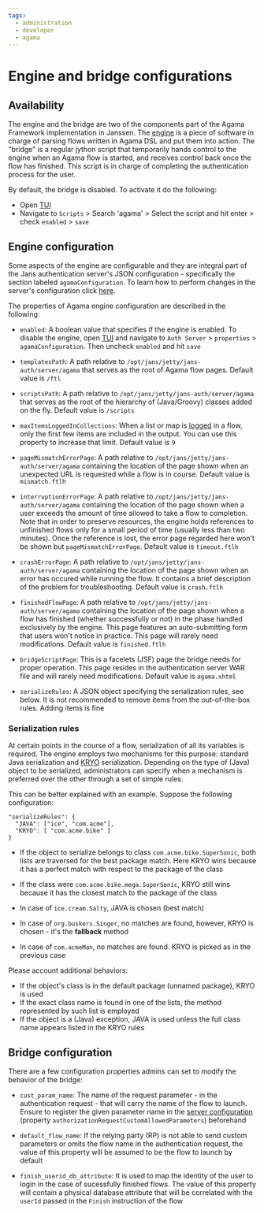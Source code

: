 ```yaml
---
tags:
  - administration
  - developer
  - agama
---
```


# Engine and bridge configurations

## Availability

The engine and the bridge are two of the components part of the Agama Framework implementation in Janssen. The [engine](./jans-agama-engine.md) is a piece of software in charge of parsing flows written in Agama DSL and put them into action. The "bridge" is a regular jython script that temporarily hands control to the engine when an Agama flow is started, and receives control back once the flow has finished. This script is in charge of completing the authentication process for the user.

By default, the bridge is disabled. To activate it do the following:

- Open [TUI](../../config-guide/config-tools/jans-tui/README.md)
- Navigate to `Scripts` > Search 'agama' > Select the script and hit enter > check `enabled` > `save` 

## Engine configuration

Some aspects of the engine are configurable and they are integral part of the Jans authentication server's JSON configuration - specifically the section labeled `agamaConfiguration`. To learn how to perform changes in the server's configuration click [here](../../config-guide/jans-authorization-server-config.md).

The properties of Agama engine configuration are described in the following:

- `enabled`: A boolean value that specifies if the engine is enabled. To disable the engine, open [TUI](../../config-guide/config-tools/jans-tui/README.md) and navigate to `Auth Server` > `properties` > `agamaConfiguration`. Then uncheck `enabled` and hit `save`

- `templatesPath`: A path relative to `/opt/jans/jetty/jans-auth/server/agama` that serves as the root of Agama flow pages. Default value is `/ftl`

- `scriptsPath`: A path relative to `/opt/jans/jetty/jans-auth/server/agama` that serves as the root of the hierarchy of (Java/Groovy) classes added on the fly. Default value is `/scripts`

- `maxItemsLoggedInCollections`: When a list or map is [logged](../../../agama/language-reference.md#logging)
  in 
  a flow, only the first few items are included in the output. You can use this property to increase that limit. Default value is `9`

- `pageMismatchErrorPage`: A path relative to `/opt/jans/jetty/jans-auth/server/agama` containing the location of the page shown when an unexpected URL is requested while a flow is in course. Default value is `mismatch.ftlh`

- `interruptionErrorPage`: A path relative to `/opt/jans/jetty/jans-auth/server/agama` containing the location of the page shown when a user exceeds the amount of time allowed to take a flow to completion. Note that in order to preserve resources, the engine holds references to unfinished flows only for a small period of time (usually less than two minutes). Once the reference is lost, the error page regarded here won't be shown but `pageMismatchErrorPage`. Default value is `timeout.ftlh`

- `crashErrorPage`: A path relative to `/opt/jans/jetty/jans-auth/server/agama` containing the location of the page shown when an error has occured while running the flow. It contains a brief description of the problem for troubleshooting. Default value is `crash.ftlh`

- `finishedFlowPage`:  A path relative to `/opt/jans/jetty/jans-auth/server/agama` containing the location of the page shown when a flow has finished (whether successfully or not) in the phase handled exclusively by the engine. This page features an auto-submitting form that users won't notice in practice. This page will rarely need modifications. Default value is `finished.ftlh`

- `bridgeScriptPage`: This is a facelets (JSF) page the bridge needs for proper operation. This page resides in the authentication server WAR file and will rarely need modifications. Default value is `agama.xhtml`

- `serializeRules`: A JSON object specifying the serialization rules, see below. It is not recommended to remove items from the out-of-the-box rules. Adding items is fine

### Serialization rules

At certain points in the course of a flow, serialization of all its variables is required. The engine employs two mechanisms for this purpose: standard Java serialization and [KRYO](https://github.com/EsotericSoftware/kryo) serialization. Depending on the type of (Java) object to be serialized, administrators can specify when a mechanism is preferred over the other through a set of simple rules.

This can be better explained with an example. Suppose the following configuration:

```
"serializeRules": {
  "JAVA": ["ice", "com.acme"],
  "KRYO": [ "com.acme.bike" ]
}
```

- If the object to serialize belongs to class `com.acme.bike.SuperSonic`, both lists are traversed for the best package match. Here KRYO wins because it has a perfect match with respect to the package of the class

- If the class were `com.acme.bike.mega.SuperSonic`, KRYO still wins because it has the closest match to the package of the class

- In case of `ice.cream.Salty`, JAVA is chosen (best match)

- In case of `org.buskers.Singer`, no matches are found, however, KRYO is chosen - it's the **fallback** method

- In case of `com.acmeMan`, no matches are found. KRYO is picked as in the previous case

Please account additional behaviors:

- If the object's class is in the default package (unnamed package), KRYO is used
- If the exact class name is found in one of the lists, the method represented by such list is employed
- If the object is a (Java) exception, JAVA is used unless the full class name appears listed in the KRYO rules

## Bridge configuration

There are a few configuration properties admins can set to modify the behavior of the bridge:

- `cust_param_name`: The name of the request parameter - in the authentication request - that will carry the name of the flow to launch. Ensure to register the given parameter name in the [server configuration](../../config-guide/jans-authorization-server-config.md) (property `authorizationRequestCustomAllowedParameters`) beforehand

- `default_flow_name`: If the relying party (RP) is not able to send custom parameters or omits the flow name in the authentication request, the value of this property will be assumed to be the flow to launch by default

- `finish_userid_db_attribute`: It is used to map the identity of the user to login in the case of sucessfully finished flows. The value of this property will contain a physical database attribute that will be correlated with the `userId` passed in the `Finish` instruction of the flow

